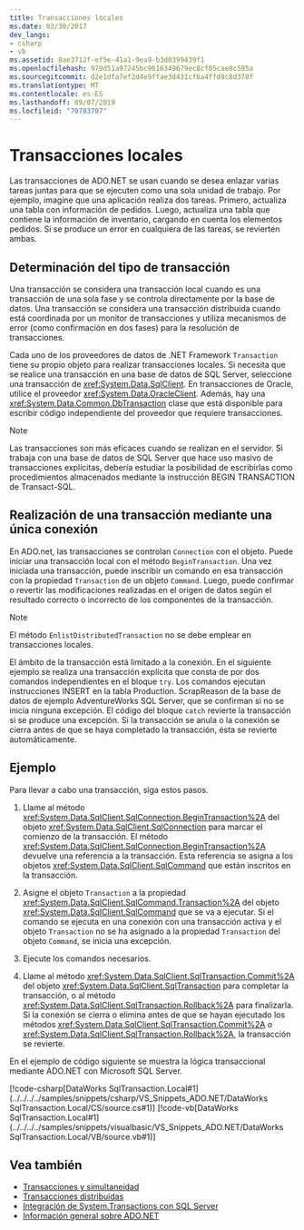 ```yaml
---
title: Transacciones locales
ms.date: 03/30/2017
dev_langs:
- csharp
- vb
ms.assetid: 8ae3712f-ef5e-41a1-9ea9-b3d0399439f1
ms.openlocfilehash: 979d51a97245bc9616349679ec8cf05cae8c595a
ms.sourcegitcommit: d2e1dfa7ef2d4e9ffae3d431cf6a4ffd9c8d378f
ms.translationtype: MT
ms.contentlocale: es-ES
ms.lasthandoff: 09/07/2019
ms.locfileid: "70783707"
---
```

# <a name="local-transactions"></a>Transacciones locales
Las transacciones de ADO.NET se usan cuando se desea enlazar varias tareas juntas para que se ejecuten como una sola unidad de trabajo. Por ejemplo, imagine que una aplicación realiza dos tareas. Primero, actualiza una tabla con información de pedidos. Luego, actualiza una tabla que contiene la información de inventario, cargando en cuenta los elementos pedidos. Si se produce un error en cualquiera de las tareas, se revierten ambas.  
  
## <a name="determining-the-transaction-type"></a>Determinación del tipo de transacción  
 Una transacción se considera una transacción local cuando es una transacción de una sola fase y se controla directamente por la base de datos. Una transacción se considera una transacción distribuida cuando está coordinada por un monitor de transacciones y utiliza mecanismos de error (como confirmación en dos fases) para la resolución de transacciones.  
  
 Cada uno de los proveedores de datos de .NET Framework `Transaction` tiene su propio objeto para realizar transacciones locales. Si necesita que se realice una transacción en una base de datos de SQL Server, seleccione una transacción de <xref:System.Data.SqlClient>. En transacciones de Oracle, utilice el proveedor <xref:System.Data.OracleClient>. Además, hay una <xref:System.Data.Common.DbTransaction> clase que está disponible para escribir código independiente del proveedor que requiere transacciones.  
  
> [!NOTE]
> Las transacciones son más eficaces cuando se realizan en el servidor. Si trabaja con una base de datos de SQL Server que hace uso masivo de transacciones explícitas, debería estudiar la posibilidad de escribirlas como procedimientos almacenados mediante la instrucción BEGIN TRANSACTION de Transact-SQL.
  
## <a name="performing-a-transaction-using-a-single-connection"></a>Realización de una transacción mediante una única conexión  
 En ADO.net, las transacciones se controlan `Connection` con el objeto. Puede iniciar una transacción local con el método `BeginTransaction`. Una vez iniciada una transacción, puede inscribir un comando en esa transacción con la propiedad `Transaction` de un objeto `Command`. Luego, puede confirmar o revertir las modificaciones realizadas en el origen de datos según el resultado correcto o incorrecto de los componentes de la transacción.  
  
> [!NOTE]
> El método `EnlistDistributedTransaction` no se debe emplear en transacciones locales.  
  
 El ámbito de la transacción está limitado a la conexión. En el siguiente ejemplo se realiza una transacción explícita que consta de por dos comandos independientes en el bloque `try`. Los comandos ejecutan instrucciones INSERT en la tabla Production. ScrapReason de la base de datos de ejemplo AdventureWorks SQL Server, que se confirman si no se inicia ninguna excepción. El código del bloque `catch` revierte la transacción si se produce una excepción. Si la transacción se anula o la conexión se cierra antes de que se haya completado la transacción, ésta se revierte automáticamente.  
  
## <a name="example"></a>Ejemplo  
 Para llevar a cabo una transacción, siga estos pasos.  
  
1. Llame al método <xref:System.Data.SqlClient.SqlConnection.BeginTransaction%2A> del objeto <xref:System.Data.SqlClient.SqlConnection> para marcar el comienzo de la transacción. El método <xref:System.Data.SqlClient.SqlConnection.BeginTransaction%2A> devuelve una referencia a la transacción. Esta referencia se asigna a los objetos <xref:System.Data.SqlClient.SqlCommand> que están inscritos en la transacción.  
  
2. Asigne el objeto `Transaction` a la propiedad <xref:System.Data.SqlClient.SqlCommand.Transaction%2A> del objeto <xref:System.Data.SqlClient.SqlCommand> que se va a ejecutar. Si el comando se ejecuta en una conexión con una transacción activa y el objeto `Transaction` no se ha asignado a la propiedad `Transaction` del objeto `Command`, se inicia una excepción.  
  
3. Ejecute los comandos necesarios.  
  
4. Llame al método <xref:System.Data.SqlClient.SqlTransaction.Commit%2A> del objeto <xref:System.Data.SqlClient.SqlTransaction> para completar la transacción, o al método <xref:System.Data.SqlClient.SqlTransaction.Rollback%2A> para finalizarla. Si la conexión se cierra o elimina antes de que se hayan ejecutado los métodos <xref:System.Data.SqlClient.SqlTransaction.Commit%2A> o <xref:System.Data.SqlClient.SqlTransaction.Rollback%2A>, la transacción se revierte.  
  
 En el ejemplo de código siguiente se muestra la lógica transaccional mediante ADO.NET con Microsoft SQL Server.  
  
 [!code-csharp[DataWorks SqlTransaction.Local#1](../../../../samples/snippets/csharp/VS_Snippets_ADO.NET/DataWorks SqlTransaction.Local/CS/source.cs#1)]
 [!code-vb[DataWorks SqlTransaction.Local#1](../../../../samples/snippets/visualbasic/VS_Snippets_ADO.NET/DataWorks SqlTransaction.Local/VB/source.vb#1)]  
  
## <a name="see-also"></a>Vea también

- [Transacciones y simultaneidad](transactions-and-concurrency.md)
- [Transacciones distribuidas](distributed-transactions.md)
- [Integración de System.Transactions con SQL Server](system-transactions-integration-with-sql-server.md)
- [Información general sobre ADO.NET](ado-net-overview.md)

